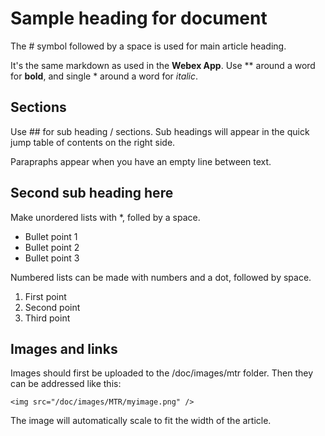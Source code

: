 # Sample heading for document

The # symbol followed by a space is used for main article heading.

It's the same markdown as used in the **Webex App**. Use ** around a word for **bold**, and single * around a word for *italic*.

## Sections

Use ## for sub heading / sections. Sub headings will appear in the quick jump table of contents on the right side.

Parapraphs appear when you have an empty line between text.

## Second sub heading here

Make unordered lists with *, folled by a space.

* Bullet point 1
* Bullet point 2
* Bullet point 3

Numbered lists can be made with numbers and a dot, followed by space.

1. First point
2. Second point
3. Third point

## Images and links

Images should first be uploaded to the /doc/images/mtr folder. Then they can be addressed like this:

```
<img src="/doc/images/MTR/myimage.png" />
```

The image will automatically scale to fit the width of the article.
